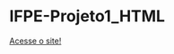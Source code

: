 # IFPE-Projeto1_HTML
 
<a href="https://emersontecn.github.io/IFPE-Projeto1_HTML/"> Acesse o site!</a>
